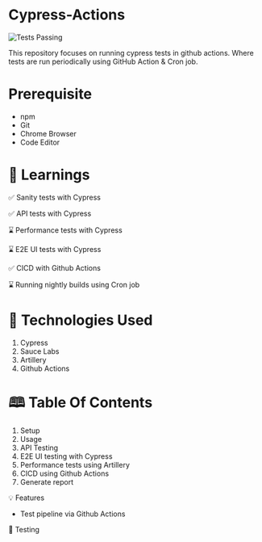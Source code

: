 # Cypress-Actions
![Tests Passing](https://github.com/tux7P/Cypress-Actions/actions/workflows/sanity.yml/badge.svg)

This repository focuses on running cypress tests in github actions. Where tests are run periodically using GitHub Action & Cron job.

# Prerequisite
* npm
* Git
* Chrome Browser
* Code Editor

# 🧠 Learnings

✅ Sanity tests with Cypress

✅ API tests with Cypress

⌛ Performance tests with Cypress

⌛ E2E UI tests with Cypress

✅ CICD with Github Actions

⌛ Running nightly builds using Cron job

# 🦾 Technologies Used

1. Cypress
2. Sauce Labs
3. Artillery 
4. Github Actions

# 🕮 Table Of Contents

1. Setup
2. Usage
3. API Testing
4. E2E UI testing with Cypress
5. Performance tests using Artillery
6. CICD using Github Actions
7. Generate report

💡 Features
* Test pipeline via Github Actions

🧪 Testing